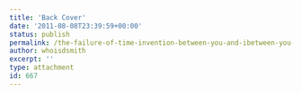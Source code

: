 ```yaml
---
title: 'Back Cover'
date: '2011-08-08T23:39:59+00:00'
status: publish
permalink: /the-failure-of-time-invention-between-you-and-ibetween-you-and-me/tfotibyam
author: whoisdsmith
excerpt: ''
type: attachment
id: 667
---
```

<!DOCTYPE html PUBLIC "-//W3C//DTD HTML 4.0 Transitional//EN" "http://www.w3.org/TR/REC-html40/loose.dtd">
<?xml encoding="UTF-8">
